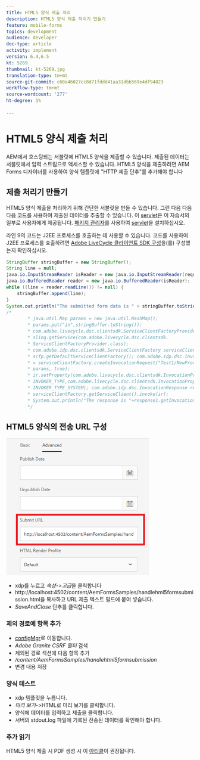 ```yaml
---
title: HTML5 양식 제출 처리
description: HTML5 양식 제출 처리기 만들기
feature: mobile-forms
topics: development
audience: developer
doc-type: article
activity: implement
version: 6.4,6.5
kt: 5269
thumbnail: kt-5269.jpg
translation-type: tm+mt
source-git-commit: c60a46027cc8d71fddd41aa31dbb569e4df94823
workflow-type: tm+mt
source-wordcount: '277'
ht-degree: 1%

---
```



# HTML5 양식 제출 처리

AEM에서 호스팅되는 서블릿에 HTML5 양식을 제출할 수 있습니다. 제출된 데이터는 서블릿에서 입력 스트림으로 액세스할 수 있습니다. HTML5 양식을 제출하려면 AEM Forms 디자이너를 사용하여 양식 템플릿에 &quot;HTTP 제출 단추&quot;를 추가해야 합니다

## 제출 처리기 만들기

HTML5 양식 제출을 처리하기 위해 간단한 서블릿을 만들 수 있습니다. 그런 다음 다음 다음 코드를 사용하여 제출된 데이터를 추출할 수 있습니다. 이 [servlet](assets/html5-submit-handler.zip)은 이 자습서의 일부로 사용자에게 제공됩니다. [패키지 관리자](http://localhost:4502/crx/packmgr/index.jsp)를 사용하여 [servlet](assets/html5-submit-handler.zip)을 설치하십시오.

라인 9의 코드는 J2EE 프로세스를 호출하는 데 사용할 수 있습니다. 코드를 사용하여 J2EE 프로세스를 호출하려면 [Adobe LiveCycle 클라이언트 SDK 구성](https://helpx.adobe.com/aem-forms/6/submit-form-data-livecycle-process.html)을(를) 구성했는지 확인하십시오.

```java
StringBuffer stringBuffer = new StringBuffer();
String line = null;
java.io.InputStreamReader isReader = new java.io.InputStreamReader(request.getInputStream(), "UTF-8");
java.io.BufferedReader reader = new java.io.BufferedReader(isReader);
while ((line = reader.readLine()) != null) {
    stringBuffer.append(line);
}
System.out.println("The submitted form data is " + stringBuffer.toString());
/*
        * java.util.Map params = new java.util.HashMap();
        * params.put("in",stringBuffer.toString());
        * com.adobe.livecycle.dsc.clientsdk.ServiceClientFactoryProvider scfp =
        * sling.getService(com.adobe.livecycle.dsc.clientsdk.
        * ServiceClientFactoryProvider.class);
        * com.adobe.idp.dsc.clientsdk.ServiceClientFactory serviceClientFactory =
        * scfp.getDefaultServiceClientFactory(); com.adobe.idp.dsc.InvocationRequest ir
        * = serviceClientFactory.createInvocationRequest("Test1/NewProcess1", "invoke",
        * params, true);
        * ir.setProperty(com.adobe.livecycle.dsc.clientsdk.InvocationProperties.
        * INVOKER_TYPE,com.adobe.livecycle.dsc.clientsdk.InvocationProperties.
        * INVOKER_TYPE_SYSTEM); com.adobe.idp.dsc.InvocationResponse response1 =
        * serviceClientFactory.getServiceClient().invoke(ir);
        * System.out.println("The response is "+response1.getInvocationId());
        */
```


## HTML5 양식의 전송 URL 구성

![submit-url](assets/submit-url.PNG)

* xdp를 누르고 _속성_->_고급_&#x200B;을 클릭합니다
* http://localhost:4502/content/AemFormsSamples/handlehml5formsubmission.html을 복사하고 URL 제출 텍스트 필드에 붙여 넣습니다.
* _SaveAndClose_ 단추를 클릭합니다.

### 제외 경로에 항목 추가

* [configMgr](http://localhost:4502/system/console/configMgr)로 이동합니다.
* _Adobe Granite CSRF 필터_ 검색
* 제외된 경로 섹션에 다음 항목 추가
* _/content/AemFormsSamples/handlehtml5formsubmission_
* 변경 내용 저장

### 양식 테스트

* xdp 템플릿을 누릅니다.
* _미리 보기_->HTML로 미리 보기를 클릭합니다.
* 양식에 데이터를 입력하고 제출을 클릭합니다.
* 서버의 stdout.log 파일에 기록된 전송된 데이터를 확인해야 합니다.

### 추가 읽기

HTML5 양식 제출 시 PDF 생성 시 이 [아티클](https://docs.adobe.com/content/help/en/experience-manager-learn/forms/document-services/generate-pdf-from-mobile-form-submission-article.html)이 권장됩니다.




